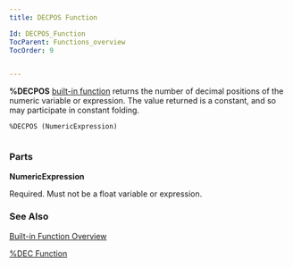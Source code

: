 ```yaml
---
title: DECPOS Function

Id: DECPOS_Function
TocParent: Functions_overview
TocOrder: 9


---
```


**%DECPOS** [built-in function](Functions_overview.html) returns the number of decimal positions of the numeric variable or expression. The value returned is a constant, and so may participate in constant folding. 

```
%DECPOS (NumericExpression) 
        
```

### Parts

**NumericExpression** 

Required. Must not be a float variable or expression.


### See Also
[Built-in Function Overview](Functions_overview.html)

[%DEC Function](DEC_Function.html) 

